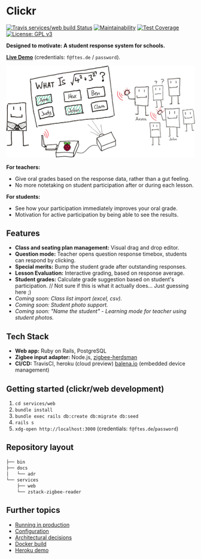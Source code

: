 # Clickr
[![Travis services/web build Status](https://travis-ci.com/ftes/clickr-rails.svg?branch=master)](https://travis-ci.com/ftes/clickr-rails)
[![Maintainability](https://api.codeclimate.com/v1/badges/2e8f539b798959baf7e9/maintainability)](https://codeclimate.com/github/ftes/clickr-rails/maintainability)
[![Test Coverage](https://api.codeclimate.com/v1/badges/2e8f539b798959baf7e9/test_coverage)](https://codeclimate.com/github/ftes/clickr-rails/test_coverage)
[![License: GPL v3](https://img.shields.io/badge/License-GPLv3-blue.svg)](https://www.gnu.org/licenses/gpl-3.0)

**Designed to motivate: A student response system for schools.**

[**Live Demo**](https://clickr.ftes.de) (credentials: `f@ftes.de` / `password`).

![Clickr Diagram](docs/images/diagram_small.png)

<!-- TODO Add intro screencast -->

**For teachers:**
- Give oral grades based on the response data, rather than a gut feeling.
- No more notetaking on student participation after or during each lesson. 

**For students:**
- See how your participation immediately improves your oral grade.
- Motivation for active participation by being able to see the results.

## Features
<!-- TODO Link to screencasts/screenshots -->
- **Class and seating plan management:** Visual drag and drop editor.
- **Question mode:** Teacher opens question response timebox, students can respond by clicking.
- **Special merits:** Bump the student grade after outstanding responses.
- **Lesson Evaluation:** Interactive grading, based on response average.
- **Student grades:** Calculate grade suggestion based on student's participation. // Not sure if this is what it actually does... Just guessing here ;)
- _Coming soon: Class list import (excel, csv)._
- _Coming soon: Student photo support._
- _Coming soon: "Name the student" - Learning mode for teacher using student photos._


## Tech Stack
- **Web app:** Ruby on Rails, PostgreSQL
- **Zigbee input adapter:** Node.js, [zigbee-herdsman](https://github.com/Koenkk/zigbee-herdsman)
- **CI/CD:** TravisCI, heroku (cloud preview) [balena.io](https://www.balena.io/) (embedded device management)


## Getting started (clickr/web development)
1. `cd services/web`
2. `bundle install`
3. `bundle exec rails db:create db:migrate db:seed`
4. `rails s`
5. `xdg-open http://localhost:3000` (credentials: `f@ftes.de`/`password`)


## Repository layout
<!-- $ tree -L 2 --filelimit 20 -d -->
```
├── bin
├── docs
│   └── adr
└── services
    ├── web
    └── zstack-zigbee-reader
```


## Further topics
- [Running in production](./docs/running-in-production.md)
- [Configuration](./docs/configuration.md)
- [Architectural decisions](./docs/adr)
- [Docker build](./docs/docker-build.md)
- [Heroku demo](./docs/heroku.md)
